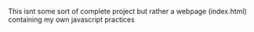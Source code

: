 This isnt some sort of complete project but rather a webpage (index.html) containing my own javascript practices
